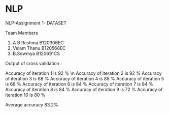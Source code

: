 # NLP
NLP-Assignment 1- DATASET

Team Members

1. A B Reshma     B120306EC
2. Velam Thanu    B120568EC 
3. B.Sowmya       B120691CS

Output of cross validation :

Accuracy of iteration 1 is 92 % \n
Accuracy of iteration 2 is 92 %
Accuracy of iteration 3 is 88 %
Accuracy of iteration 4 is 88 %
Accuracy of iteration 5 is 68 %
Accuracy of iteration 6 is 84 %
Accuracy of iteration 7 is 84 %
Accuracy of iteration 8 is 84 %
Accuracy of iteration 9 is 72 %
Accuracy of iteration 10 is 80 %

Average accuracy 83.2%

